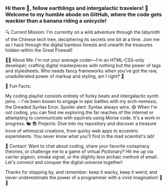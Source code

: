 ### Hi there 👋,  fellow earthlings and intergalactic travelers! 🚀 Welcome to my humble abode on GitHub, where the code gets wackier than a banana riding a unicycle!





🔍 Current Mission: I'm currently on a wild adventure through the labyrinth of the Chinese tech tree, deciphering its secrets one bit at a time. Join me as I hack through the digital bamboo forests and unearth the treasures hidden within the Great Firewall!

👨‍💻 About Me: I'm not your average coder—I'm an HTML-CSS-only developer, crafting digital masterpieces with nothing but the power of tags and stylesheets. Who needs fancy frameworks when you've got the raw, unadulterated power of markup and styling, am I right? 💪

🌟 Fun Facts:

My coding playlist consists entirely of funky beats and intergalactic synth jams. 🎶
I've been known to engage in epic battles with my arch-nemesis, the Dreaded Syntax Error. Spoiler alert: Syntax always wins. 😅
When I'm not coding, you can find me exploring the far reaches of the internet or attempting to communicate with squirrels using Morse code. It's a work in progress. 🐿️
📚 Projects: Dive into my repository and discover a treasure trove of whimsical creations, from quirky web apps to eccentric experiments. You never know what you'll find in the mad scientist's lab!

🤖 Contact: Want to chat about coding, share your favorite conspiracy theories, or challenge me to a game of virtual Pictionary? Hit me up via carrier pigeon, smoke signal, or the slightly less archaic method of email. Let's connect and conquer the digital universe together!

Thanks for stopping by, and remember: keep it wacky, keep it weird, and never underestimate the power of a programmer with a vivid imagination! 🚀✨
